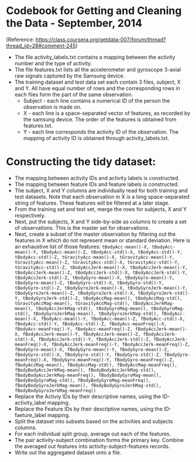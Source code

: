 Codebook for Getting and Cleaning the Data - September, 2014 
============================================================

(Reference: https://class.coursera.org/getdata-007/forum/thread?thread_id=28#comment-245)

* The file activity_labels.txt contains a mapping between the activity number and the type of activity.
* The file features.txt lists all the accelerometer and gyroscope 3-axial raw signals captured by the Samsung device.
* The training dataset and test data set each contain 3 files, subject, X and Y. All have equal number of rows and the corresponding rows in each files form the part of the same observation.
  * Subject - each line contains a numerical ID of the person the observation is made on.
  * X - each line is a space-separated vector of features, as recorded by the samsung device. The order of the features is obtained from features.txt.
  * Y - each line corresponds the activity ID of the observation. The mapping of activity ID is obtained through activity_labels.txt.

Constructing the tidy dataset:
==============================

* The mapping between activity IDs and activity labels is constructed.
* The mapping between feature IDs and feature labels is constructed.
* The subject, X and Y columns are individually read for both training and test datasets. Note that each observation in X is a long space-separated string of features. These features will be filtered at a later stage.
* From the training set and test set, merge the rows for subjects, X and Y respectively.
* Next, put the subjects, X and Y side-by-side as columns to create a set of observations. This is the master set for observations.
* Next, create a subset of the master observation by filtering out the features in X which do not represent mean or standard deviation.
	Here is an exhaustive list of those features: `tBodyAcc-mean()-X, tBodyAcc-mean()-Y, tBodyAcc-mean()-Z, tBodyAcc-std()-X, tBodyAcc-std()-Y, tBodyAcc-std()-Z, tGravityAcc-mean()-X, tGravityAcc-mean()-Y, tGravityAcc-mean()-Z, tGravityAcc-std()-X, tGravityAcc-std()-Y, tGravityAcc-std()-Z, tBodyAccJerk-mean()-X, tBodyAccJerk-mean()-Y, tBodyAccJerk-mean()-Z, tBodyAccJerk-std()-X, tBodyAccJerk-std()-Y, tBodyAccJerk-std()-Z, tBodyGyro-mean()-X, tBodyGyro-mean()-Y, tBodyGyro-mean()-Z, tBodyGyro-std()-X, tBodyGyro-std()-Y, tBodyGyro-std()-Z, tBodyGyroJerk-mean()-X, tBodyGyroJerk-mean()-Y, tBodyGyroJerk-mean()-Z, tBodyGyroJerk-std()-X, tBodyGyroJerk-std()-Y, tBodyGyroJerk-std()-Z, tBodyAccMag-mean(), tBodyAccMag-std(), tGravityAccMag-mean(), tGravityAccMag-std(), tBodyAccJerkMag-mean(), tBodyAccJerkMag-std(), tBodyGyroMag-mean(), tBodyGyroMag-std(), tBodyGyroJerkMag-mean(), tBodyGyroJerkMag-std(), fBodyAcc-mean()-X, fBodyAcc-mean()-Y, fBodyAcc-mean()-Z, fBodyAcc-std()-X, fBodyAcc-std()-Y, fBodyAcc-std()-Z, fBodyAcc-meanFreq()-X, fBodyAcc-meanFreq()-Y, fBodyAcc-meanFreq()-Z, fBodyAccJerk-mean()-X, fBodyAccJerk-mean()-Y, fBodyAccJerk-mean()-Z, fBodyAccJerk-std()-X, fBodyAccJerk-std()-Y, fBodyAccJerk-std()-Z, fBodyAccJerk-meanFreq()-X, fBodyAccJerk-meanFreq()-Y, fBodyAccJerk-meanFreq()-Z, fBodyGyro-mean()-X, fBodyGyro-mean()-Y, fBodyGyro-mean()-Z, fBodyGyro-std()-X, fBodyGyro-std()-Y, fBodyGyro-std()-Z, fBodyGyro-meanFreq()-X, fBodyGyro-meanFreq()-Y, fBodyGyro-meanFreq()-Z, fBodyAccMag-mean(), fBodyAccMag-std(), fBodyAccMag-meanFreq(), fBodyBodyAccJerkMag-mean(), fBodyBodyAccJerkMag-std(), fBodyBodyAccJerkMag-meanFreq(), fBodyBodyGyroMag-mean(), fBodyBodyGyroMag-std(), fBodyBodyGyroMag-meanFreq(), fBodyBodyGyroJerkMag-mean(), fBodyBodyGyroJerkMag-std(), fBodyBodyGyroJerkMag-meanFreq()`
* Replace the Activiy IDs by their descriptive names, using the ID-activity_label mapping.
* Replace the Feature IDs by their desctiptive names, using the ID-faeture_label mapping.
* Split the dataset into subsets based on the activities and subjects columns.
* For each individual split group, average out each of the features.
* The pair activity-subject combination forms the primary key. Combine the averaged out features into activity-subject-features records.
* Write out the aggregated dataset onto a file.
